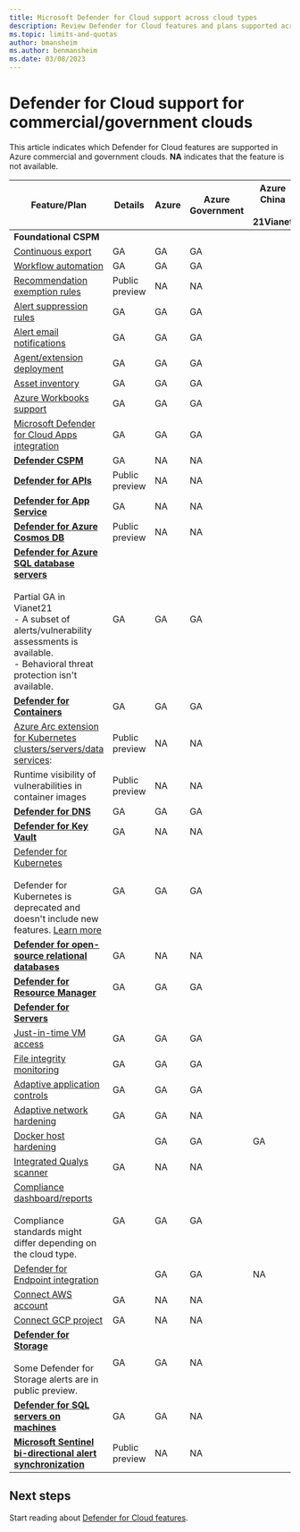 ```yaml
---
title: Microsoft Defender for Cloud support across cloud types
description: Review Defender for Cloud features and plans supported across different clouds
ms.topic: limits-and-quotas
author: bmansheim
ms.author: benmansheim
ms.date: 03/08/2023
---
```


# Defender for Cloud support for commercial/government clouds

This article indicates which Defender for Cloud features are supported in Azure commercial and government clouds. **NA** indicates that the feature is not available.

**Feature/Plan** | **Details** | **Azure** | **Azure Government** | **Azure China**<br/><br/>**21Vianet**
--- | --- | --- |--- | --- 
**Foundational CSPM** | | | | 
[Continuous export](./continuous-export.md) | GA | GA | GA
[Workflow automation](./workflow-automation.md) | GA | GA | GA
[Recommendation exemption rules](./exempt-resource.md) | Public preview | NA | NA
[Alert suppression rules](./alerts-suppression-rules.md) | GA | GA | GA
[Alert email notifications](./configure-email-notifications.md) | GA | GA | GA
[Agent/extension deployment](monitoring-components.md) | GA | GA | GA
[Asset inventory](./asset-inventory.md) | GA | GA | GA
[Azure Workbooks support](./custom-dashboards-azure-workbooks.md) | GA | GA | GA
[Microsoft Defender for Cloud Apps integration](./other-threat-protections.md#display-recommendations-in-microsoft-defender-for-cloud-apps) | GA | GA | GA
**[Defender CSPM](concept-cloud-security-posture-management.md)** | GA | NA | NA
**[Defender for APIs](defender-for-apis-introduction.md)** | Public preview | NA | NA
**[Defender for App Service](defender-for-app-service-introduction.md)** | GA | NA | NA
**[Defender for Azure Cosmos DB](concept-defender-for-cosmos.md)** | Public preview | NA | NA
**[Defender for Azure SQL database servers](defender-for-sql-introduction.md)**<br/><br/> Partial GA in Vianet21<br/> - A subset of alerts/vulnerability assessments is available.<br/>- Behavioral threat protection isn't available. | GA | GA | GA
**[Defender for Containers](defender-for-containers-introduction.md)**| GA | GA | GA
[Azure Arc extension for Kubernetes clusters/servers/data services](defender-for-kubernetes-azure-arc.md): | Public preview | NA | NA
Runtime visibility of vulnerabilities in container images | Public preview | NA | NA
**[Defender for DNS](defender-for-dns-introduction.md)** | GA | GA | GA
**[Defender for Key Vault](./defender-for-key-vault-introduction.md)** | GA | NA | NA
[Defender for Kubernetes](./defender-for-kubernetes-introduction.md)<br/><br/> Defender for Kubernetes is deprecated and doesn't include new features. [Learn more](defender-for-kubernetes-introduction.md) | GA | GA | GA
**[Defender for open-source relational databases](defender-for-databases-introduction.md)** | GA | NA | NA  
**[Defender for Resource Manager](./defender-for-resource-manager-introduction.md)** | GA | GA | GA
**[Defender for Servers](plan-defender-for-servers.md)** | | | |
[Just-in-time VM access](./just-in-time-access-usage.md) | GA | GA | GA
[File integrity monitoring](./file-integrity-monitoring-overview.md)  | GA | GA | GA
[Adaptive application controls](./adaptive-application-controls.md)  | GA | GA | GA
[Adaptive network hardening](./adaptive-network-hardening.md) | GA | GA | NA
[Docker host hardening](./harden-docker-hosts.md) |  | GA | GA | GA
[Integrated Qualys scanner](./deploy-vulnerability-assessment-vm.md) | GA | NA | NA
[Compliance dashboard/reports](./regulatory-compliance-dashboard.md)<br/><br/> Compliance standards might differ depending on the cloud type.| GA | GA | GA
[Defender for Endpoint integration](./integration-defender-for-endpoint.md) | | GA | GA | NA
[Connect AWS account](./quickstart-onboard-aws.md) | GA | NA | NA
[Connect GCP project](./quickstart-onboard-gcp.md) | GA | NA | NA
**[Defender for Storage](./defender-for-storage-introduction.md)**<br/><br/> Some Defender for Storage alerts are in public preview. | GA | GA | NA
**[Defender for SQL servers on machines](./defender-for-sql-introduction.md)** | GA | GA | NA
**[Microsoft Sentinel bi-directional alert synchronization](../sentinel/connect-azure-security-center.md)** | Public preview | NA | NA 



## Next steps

Start reading about [Defender for Cloud features](defender-for-cloud-introduction.md).
